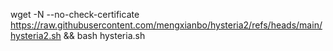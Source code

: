 wget -N --no-check-certificate https://raw.githubusercontent.com/mengxianbo/hysteria2/refs/heads/main/hysteria2.sh && bash hysteria.sh
